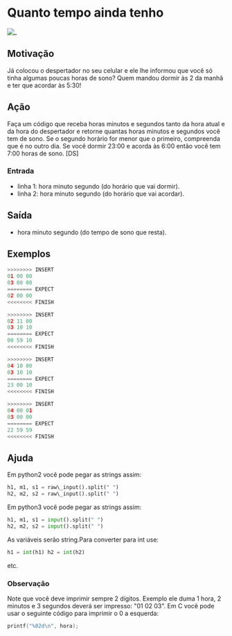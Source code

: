 # Quanto tempo ainda tenho

![_](https://raw.githubusercontent.com/qxcodefup/arcade/master/base/sono/cover.jpg)

## Motivação

Já colocou o despertador no seu celular e ele lhe informou que você só tinha algumas poucas horas de sono?
Quem mandou dormir às 2 da manhã e ter que acordar às 5:30!

## Ação

Faça um código que receba horas minutos e segundos tanto da hora atual e da hora do despertador e retorne quantas horas minutos e segundos você tem de sono.
Se o segundo horário for menor que o primeiro, compreenda que é no outro dia.
Se você dormir 23:00 e acorda às 6:00 então você tem 7:00 horas de sono.
\[DS\]

### Entrada

- linha 1: hora minuto segundo (do horário que vai dormir).
- linha 2: hora minuto segundo (do horário que vai acordar).

## Saída

- hora minuto segundo (do tempo de sono que resta).

## Exemplos

``` py
>>>>>>>> INSERT
01 00 00
03 00 00
======== EXPECT
02 00 00
<<<<<<<< FINISH
```

```py
>>>>>>>> INSERT
02 11 00
03 10 10
======== EXPECT
00 59 10
<<<<<<<< FINISH
```

```py
>>>>>>>> INSERT
04 10 00
03 10 10
======== EXPECT
23 00 10
<<<<<<<< FINISH
```

```py
>>>>>>>> INSERT
04 00 01
03 00 00
======== EXPECT
22 59 59
<<<<<<<< FINISH
```

## Ajuda

Em python2 você pode pegar as strings assim:

```py
h1, m1, s1 = raw\_input().split(" ")
h2, m2, s2 = raw\_input().split(" ")
```

Em python3 você pode pegar as strings assim:

```py
h1, m1, s1 = input().split(" ")
h2, m2, s2 = input().split(" ")
```

As variáveis serão string.Para converter para int use:

```py
h1 = int(h1) h2 = int(h2) 
```

etc.

### Observação

Note que você deve imprimir sempre 2 dígitos. Exemplo ele duma 1 hora, 2 minutos e 3 segundos deverá ser impresso: "01 02 03". Em C você pode usar o seguinte código para imprimir o 0 a esquerda:

```c
printf("%02d\n", hora);
```

